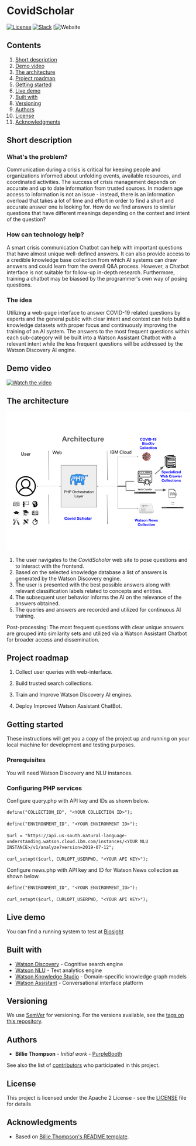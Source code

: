 # CovidScholar

[![License](https://img.shields.io/badge/License-Apache2-blue.svg)](https://www.apache.org/licenses/LICENSE-2.0) [![Slack](https://img.shields.io/badge/Join-Slack-blue)](https://callforcode.org/slack) [![Website](https://covid19scholar.herokuapp.com/)

## Contents

1. [Short description](#short-description)
1. [Demo video](#demo-video)
1. [The architecture](#the-architecture)
1. [Project roadmap](#project-roadmap)
1. [Getting started](#getting-started)
1. [Live demo](#live-demo)
1. [Built with](#built-with)
1. [Versioning](#versioning)
1. [Authors](#authors)
1. [License](#license)
1. [Acknowledgments](#acknowledgments)

## Short description

### What's the problem?

Communication during a crisis is critical for keeping people and organizations informed about unfolding events, available resources, and coordinated activities. The success of crisis management depends on accurate and up to date information from trusted sources. In modern age access to information is not an issue - instead, there is an information overload that takes a lot of time and effort in order to find a short and accurate answer one is looking for. How do we find answers to similar questions that have different meanings depending on the context and intent of the question?

### How can technology help?

A smart crisis communication Chatbot can help with important questions that have almost unique well-defined answers. It can also provide access to a credible knowledge base collection from which AI systems can draw answers and could learn from the overall Q&A process. However, a Chatbot interface is not suitable for follow-up in-depth research. Furthermore,  training a chatbot may be biassed by the programmer's own way of posing questions.

### The idea

Utilizing a web-page interface to answer COVID-19 related questions by experts and the general public with clear intent and context can help build a knowledge datasets with proper focus and continuously improving the training of an AI system. The answers to the most frequent questions within each sub-category will be built into a Watson Assistant Chatbot with a relevant intent while the less frequent questions will be addressed by the Watson Discovery AI engine.

## Demo video

[![Watch the video](https://github.com/Code-and-Response/Liquid-Prep/blob/master/images/IBM-interview-video-image.png)](https://youtu.be/vOgCOoy_Bx0)

## The architecture

![CovidScholar Architecture](https://github.com/VGGatGitHub/covidscholar/blob/master/CovidScholar%20Architecture.png)

1. The user navigates to the *CovidScholar* web site to pose questions and to interact with the frontend.
2. Based on the selected knowledge database a list of answers is generated by the Watson Discovery engine.
3. The user is presented with the best possible answers along with relevant classification labels related to concepts and entities.
4. The subsequent user behavior informs the AI on the relevance of the answers obtained.
5. The queries and answers are recorded and utilized for continuous AI training.


Post-processing: The most frequent questions with clear unique answers are grouped into similarity sets and utilized via a Watson Assistant Chatbot for broader access and dissemination.

## Project roadmap

1. Collect user queries with web-interface.

2. Build trusted search collections.

3. Train and Improve Watson Discovery AI engines.

4. Deploy Improved Watson Assistant ChatBot.


## Getting started

These instructions will get you a copy of the project up and running on your local machine for development and testing purposes.

### Prerequisites

You will need Watson Discovery and NLU instances.

### Configuring PHP services

Configure query.php with API key and IDs as shown below.

```
define("COLLECTION_ID", "<YOUR COLLECTION ID>");

define("ENVIRONMENT_ID", "<YOUR ENVIRONMENT ID>");

$url = "https://api.us-south.natural-language-understanding.watson.cloud.ibm.com/instances/<YOUR NLU INSTANCE>/v1/analyze?version=2019-07-12";

curl_setopt($curl, CURLOPT_USERPWD, "<YOUR API KEY>"); 
```

Configure news.php with API key and ID for Watson News collection as shown below.

```
define("ENVIRONMENT_ID", "<YOUR ENVIRONMENT_ID>");

curl_setopt($curl, CURLOPT_USERPWD, "<YOUR API KEY>");
```

## Live demo

You can find a running system to test at [Biosight](https://marketengine.parts/biosight)

## Built with

* [Watson Discovery](https://www.ibm.com/cloud/watson-discovery) - Cognitive search engine
* [Watson NLU](https://www.ibm.com/cloud/watson-natural-language-understanding) - Text analytics engine
* [Watson Knowledge Studio](https://www.ibm.com/cloud/watson-knowledge-studio) - Domain-specific knowledge graph models
* [Watson Assistant](https://www.ibm.com/cloud/watson-assistant-2/) - Conversational interface platform

## Versioning

We use [SemVer](http://semver.org/) for versioning. For the versions available, see the [tags on this repository](https://github.com/your/project/tags).

## Authors

* **Billie Thompson** - *Initial work* - [PurpleBooth](https://github.com/PurpleBooth)

See also the list of [contributors](https://github.com/Code-and-Response/Project-Sample/graphs/contributors) who participated in this project.

## License

This project is licensed under the Apache 2 License - see the [LICENSE](LICENSE) file for details

## Acknowledgments

* Based on [Billie Thompson's README template](https://gist.github.com/PurpleBooth/109311bb0361f32d87a2).
